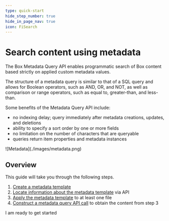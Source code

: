 ```yaml
---
type: quick-start
hide_step_number: true
hide_in_page_nav: true
icon: FiSearch
---
```


# Search content using metadata

The Box Metadata Query API enables programmatic search of Box content based
strictly on applied custom metadata values. 

The structure of a metadata query is similar to that of a SQL query and allows
for Boolean operators, such as AND, OR, and NOT, as well as comparison or range
operators, such as equal to, greater-than, and less-than. 

Some benefits of the Metadata Query API include: 

* no indexing delay; query immediately after metadata creations, updates, and
  deletions
* ability to specify a sort order by one or more fields
* no limitation on the number of characters that are queryable
* queries return item properties and metadata instances

<ImageFrame center>
    ![Metadata](./images/metadata.png)
</ImageFrame>

## Overview 

This guide will take you through the following steps.

1. [Create a metadata template][stepone]
2. [Locate information about the metadata template][steptwo] via API
3. [Apply the metadata template][stepthree] to at least one file
4. [Construct a metadata query API call][stepfour] to obtain the content
 from step 3

<Next>
  I am ready to get started
</Next>

[stepone]: g://search/quick-start/create-metadata-template/
[steptwo]: g://search/quick-start/locate-template-info/
[stepthree]: g://search/quick-start/apply-template-to-file/
[stepfour]: g://search/quick-start/metadata-query-api/
